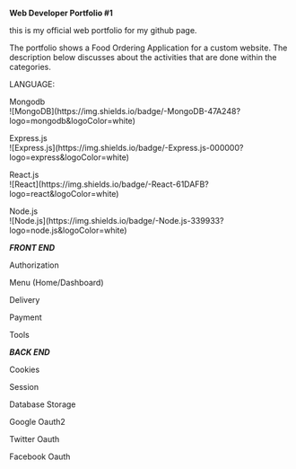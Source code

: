 
**Web Developer Portfolio #1**
  <p>this is my official web portfolio for my github page.<br>


<p>The portfolio shows a Food Ordering Application for a custom website. The description below discusses about the activities that are done within the categories.<br>

LANGUAGE:

  <p>Mongodb<br> ![MongoDB](https://img.shields.io/badge/-MongoDB-47A248?logo=mongodb&logoColor=white)
  <p>Express.js<br> ![Express.js](https://img.shields.io/badge/-Express.js-000000?logo=express&logoColor=white)
  <p>React.js<br> ![React](https://img.shields.io/badge/-React-61DAFB?logo=react&logoColor=white)
  <p>Node.js<br> ![Node.js](https://img.shields.io/badge/-Node.js-339933?logo=node.js&logoColor=white)



***FRONT END***
   <p>Authorization<br>
   <p>Menu (Home/Dashboard)<br>
   <p>Delivery<br>
   <p>Payment<br>
   <p>Tools<br>


***BACK END***
  <p>Cookies<br>
  <p>Session<br>
  <p>Database Storage<br>
  <p>Google Oauth2<br>
  <p>Twitter Oauth<br>
  <p>Facebook Oauth<br>


